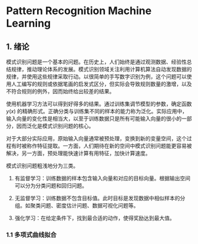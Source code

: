 # Pattern Recognition Machine Learning

## 1. 绪论

模式识别问题是一个基本的问题。在历史上，人们始终是通过观测数据、经验性总结规律，推动理论体系的发展。模式识别领域关注利用计算机算法自动发现数据的规律，并使用这些规律采取行动。以很简单的手写数字识别为例，这个问题可以使用人工编写的规则或依据笔画的启发式区分，但实际会导致规则数量的激增，以及不符合规则的例外，因而始终给出较差的结果。

使用机器学习方法可以得到好得多的结果。通过训练集调节模型的参数，确定函数 $y(x)$ 的精确形式。正确分类与训练集不同的样本的能力称为泛化。实际应用中，输入向量的变化性是相当大，以至于训练数据只是所有可能输入向量的很小的一部分，因而泛化是模式识别问题的核心。

对于大部分实际应用，原始输入向量通常被预处理，变换到新的变量空间，这个过程有时被称作特征提取。一方面，人们期待在新的空间中模式识别问题能更容易被解决，另一方面，预处理能快速计算有用特征，加快计算速度。

模式识别问题粗浅地分为三类。

1. 有监督学习：训练数据的样本包含输入向量和对应的目标向量。根据输出空间可以分为分类问题和回归问题。

2. 无监督学习：训练数据不包含目标值。此时目标是发现数据中相似样本的分组。如聚类问题、密度估计问题、数据可视化问题等。

3. 强化学习：在给定条件下，找到最合适的动作，使得奖励达到最大值。


### 1.1 多项式曲线拟合



